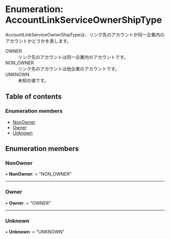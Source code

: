 # Enumeration: AccountLinkServiceOwnerShipType


<div lang=\"ja\"> AccountLinkServiceOwnerShipTypeは、リンク先のアカウントが同一企業内のアカウントかどうかを表します。<br> </div>  <dl class=term>   <dt class=\"term__item\">OWNER</dt>   <dd class=\"term__desc\"><span lang=\"ja\">リンク先のアカウントは同一企業内のアカウントです。</span></dd>   <dt class=\"term__item\">NON_OWNER</dt>   <dd class=\"term__desc\"><span lang=\"ja\">リンク先のアカウントは他企業のアカウントです。</span></dd>   <dt class=\"term__item\">UNKNOWN</dt>   <dd class=\"term__desc\"><span lang=\"ja\">未知の値です。</span></dd> </dl>

## Table of contents

### Enumeration members

- [NonOwner](accountlinkserviceownershiptype.md#nonowner)
- [Owner](accountlinkserviceownershiptype.md#owner)
- [Unknown](accountlinkserviceownershiptype.md#unknown)

## Enumeration members

### NonOwner

• **NonOwner**: = "NON\_OWNER"

___

### Owner

• **Owner**: = "OWNER"

___

### Unknown

• **Unknown**: = "UNKNOWN"
